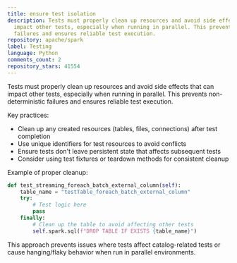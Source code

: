 ```yaml
---
title: ensure test isolation
description: Tests must properly clean up resources and avoid side effects that can
  impact other tests, especially when running in parallel. This prevents non-deterministic
  failures and ensures reliable test execution.
repository: apache/spark
label: Testing
language: Python
comments_count: 2
repository_stars: 41554
---
```


Tests must properly clean up resources and avoid side effects that can impact other tests, especially when running in parallel. This prevents non-deterministic failures and ensures reliable test execution.

Key practices:
- Clean up any created resources (tables, files, connections) after test completion
- Use unique identifiers for test resources to avoid conflicts
- Ensure tests don't leave persistent state that affects subsequent tests
- Consider using test fixtures or teardown methods for consistent cleanup

Example of proper cleanup:
```python
def test_streaming_foreach_batch_external_column(self):
    table_name = "testTable_foreach_batch_external_column"
    try:
        # Test logic here
        pass
    finally:
        # Clean up the table to avoid affecting other tests
        self.spark.sql(f"DROP TABLE IF EXISTS {table_name}")
```

This approach prevents issues where tests affect catalog-related tests or cause hanging/flaky behavior when run in parallel environments.